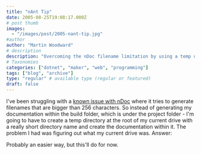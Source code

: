 ```yaml
---
title: "nAnt Tip"
date: 2005-08-25T19:08:17.000Z
# post thumb
images:
  - "/images/post/2005-nant-tip.jpg"
#author
author: "Martin Woodward"
# description
description: "Overcoming the nDoc filename limitation by using a temp directory at the root of my drive for smoother documentation generation."
# Taxonomies
categories: ["dotnet", "maker", "web", "programming"]
tags: ["blog", "archive"]
type: "regular" # available type (regular or featured)
draft: false
---
```

I've been struggling with a [known issue with nDoc](http://ndoc.sourceforge.net/content/knownissues.htm) where it tries to generate filenames that are bigger than 256 characters.  So instead of generating my documentation within the build folder, which is under the project folder - I'm going to have to create a temp directory at the root of my current drive with a really short directory name and create the documentation within it.  The problem I had was figuring out what my current drive was.  Answer:

<echo message="${[directory::get-directory-root](http://nant.sourceforge.net/release/0.85-rc3/help/functions/directory.get-directory-root.html)('.')}" />

Probably an easier way, but this'll do for now.